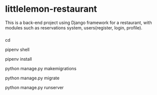 # littlelemon-restaurant

This is a back-end project using Django framework for a restaurant, with modules such as reservations system, users(register, login, profile).

###

cd <project directory>

pipenv shell

pipenv install 

python manage.py makemigrations

python manage.py migrate

python manage.py runserver